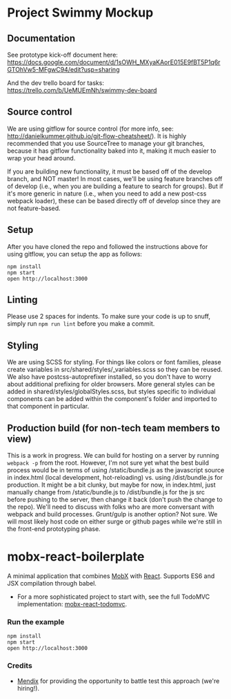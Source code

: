 # Project Swimmy Mockup

## Documentation
See prototype kick-off document here: https://docs.google.com/document/d/1sOWH_MXyaKAorE015E9fBT5P1q6rGTOhVw5-MFgwC94/edit?usp=sharing

And the dev trello board for tasks: https://trello.com/b/UeMUEmNh/swimmy-dev-board

## Source control
We are using gitflow for source control (for more info, see: http://danielkummer.github.io/git-flow-cheatsheet/). It is highly recommended that you use SourceTree to manage your git branches, because it has gitflow functionality baked into it, making it much easier to wrap your head around. 

If you are building new functionality, it must be based off of the develop branch, and NOT master! In most cases, we'll be using feature branches off of develop (i.e., when you are building a feature to search for groups). But if it's more generic in nature (i.e., when you need to add a new post-css webpack loader), these can be based directly off of develop since they are not feature-based.

## Setup
After you have cloned the repo and followed the instructions above for using gitflow, you can setup the app as follows:

```
npm install
npm start
open http://localhost:3000
```

## Linting
Please use 2 spaces for indents. To make sure your code is up to snuff, simply run `npm run lint` before you make a commit.

## Styling
We are using SCSS for styling. For things like colors or font families, please create variables in src/shared/styles/_variables.scss so they can be reused. We also have postcss-autoprefixer installed, so you don't have to worry about additional prefixing for older browsers. More general styles can be added in shared/styles/globalStyles.scss, but styles specific to individual components can be added within the component's folder and imported to that component in particular.

## Production build (for non-tech team members to view)
This is a work in progress. We can build for hosting on a server by running `webpack -p` from the root. However, I'm not sure yet what the best build process would be in terms of using /static/bundle.js as the javascript source in index.html (local development, hot-reloading) vs. using /dist/bundle.js for production. It might be a bit clunky, but maybe for now, in index.html, just manually change from /static/bundle.js to /dist/bundle.js for the js src before pushing to the server, then change it back (don't push the change to the repo). We'll need to discuss with folks who are more conversant with webpack and build processes. Grunt/gulp is another option? Not sure. We will most likely host code on either surge or github pages while we're still in the front-end prototyping phase.


mobx-react-boilerplate
=====================

A minimal application that combines [MobX](https://mobxjs.github.io/mobx) with [React](https://facebook.github.io/react).
Supports ES6 and JSX compilation through babel.

* For a more sophisticated project to start with, see the full TodoMVC implementation: [mobx-react-todomvc](https://github.com/mobxjs/mobx-react-todomvc).

### Run the example

```
npm install
npm start
open http://localhost:3000
```


### Credits

* [Mendix](http://github.com/mendix) for providing the opportunity to battle test this approach (we're hiring!).
